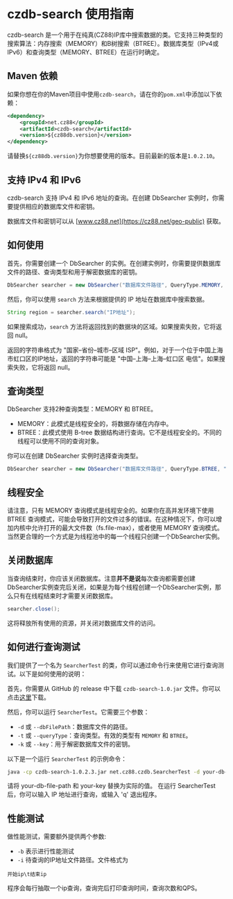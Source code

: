 # czdb-search 使用指南

czdb-search 是一个用于在纯真(CZ88)IP库中搜索数据的类。它支持三种类型的搜索算法：内存搜索（MEMORY）和B树搜索（BTREE）。数据库类型（IPv4或IPv6）和查询类型（MEMORY、BTREE）在运行时确定。

## Maven 依赖

如果你想在你的Maven项目中使用`czdb-search`，请在你的`pom.xml`中添加以下依赖：

```xml
<dependency>
    <groupId>net.cz88</groupId>
    <artifactId>czdb-search</artifactId>
    <version>${cz88db.version}</version>
</dependency>
```
请替换`${cz88db.version}`为你想要使用的版本。目前最新的版本是`1.0.2.10`。

## 支持 IPv4 和 IPv6

czdb-search 支持 IPv4 和 IPv6 地址的查询。在创建 DbSearcher 实例时，你需要提供相应的数据库文件和密钥。

数据库文件和密钥可以从 [www.cz88.net](https://cz88.net/geo-public) 获取。

## 如何使用

首先，你需要创建一个 DbSearcher 的实例。在创建实例时，你需要提供数据库文件的路径、查询类型和用于解密数据库的密钥。

```java
DbSearcher searcher = new DbSearcher("数据库文件路径", QueryType.MEMORY, "密钥");
```

然后，你可以使用 `search` 方法来根据提供的 IP 地址在数据库中搜索数据。

```java
String region = searcher.search("IP地址");
```

如果搜索成功，`search` 方法将返回找到的数据块的区域。如果搜索失败，它将返回 null。

返回的字符串格式为 "国家–省份–城市–区域 ISP"。例如，对于一个位于中国上海市虹口区的IP地址，返回的字符串可能是 "中国–上海–上海–虹口区 电信"。如果搜索失败，它将返回 null。

## 查询类型

DbSearcher 支持2种查询类型：MEMORY 和 BTREE。

- MEMORY：此模式是线程安全的，将数据存储在内存中。
- BTREE：此模式使用 B-tree 数据结构进行查询。它不是线程安全的。不同的线程可以使用不同的查询对象。

你可以在创建 DbSearcher 实例时选择查询类型。

```java
DbSearcher searcher = new DbSearcher("数据库文件路径", QueryType.BTREE, "密钥");
```

## 线程安全

请注意，只有 MEMORY 查询模式是线程安全的。如果你在高并发环境下使用 BTREE 查询模式，可能会导致打开的文件过多的错误。在这种情况下，你可以增加内核中允许打开的最大文件数（fs.file-max），或者使用 MEMORY 查询模式。当然更合理的一个方式是为线程池中的每一个线程只创建一个DbSearcher实例。

## 关闭数据库

当查询结束时，你应该关闭数据库。注意**并不是说**每次查询都需要创建DbSearcher实例查完后关闭，如果是为每个线程创建一个DbSearcher实例，那么只有在线程结束时才需要关闭数据库。

```java
searcher.close();
```

这将释放所有使用的资源，并关闭对数据库文件的访问。

## 如何进行查询测试

我们提供了一个名为 `SearcherTest` 的类，你可以通过命令行来使用它进行查询测试。以下是如何使用的说明：

首先，你需要从 GitHub 的 release 中下载 `czdb-search-1.0.jar` 文件。你可以点击[这里](https://github.com/tagphi/czdb-search-java/releases)下载。

然后，你可以运行 `SearcherTest`。它需要三个参数：

- `-d` 或 `--dbFilePath`：数据库文件的路径。
- `-t` 或 `--queryType`：查询类型。有效的类型有 `MEMORY` 和 `BTREE`。
- `-k` 或 `--key`：用于解密数据库文件的密钥。

以下是一个运行 `SearcherTest` 的示例命令：

```bash
java -cp czdb-search-1.0.2.3.jar net.cz88.czdb.SearcherTest -d your-db-file-path -t MEMORY -k your-key
```

请将 your-db-file-path 和 your-key 替换为实际的值。  在运行 SearcherTest 后，你可以输入 IP 地址进行查询，或输入 'q' 退出程序。

## 性能测试
做性能测试，需要额外提供两个参数:

- `-b` 表示进行性能测试
- `-i` 待查询的IP地址文件路径。文件格式为
```text
开始ip\t结束ip
```

程序会每行抽取一个ip查询，查询完后打印查询时间，查询次数和QPS。